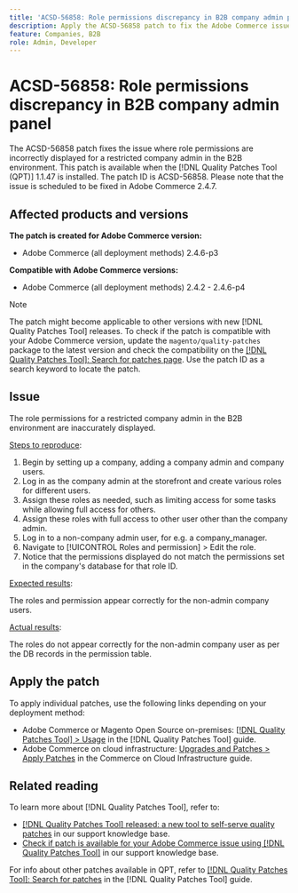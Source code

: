```yaml
---
title: 'ACSD-56858: Role permissions discrepancy in B2B company admin panel'
description: Apply the ACSD-56858 patch to fix the Adobe Commerce issue where role permissions are incorrectly displayed for a restricted company admin in the B2B environment.
feature: Companies, B2B
role: Admin, Developer
---
```

# ACSD-56858: Role permissions discrepancy in B2B company admin panel

The ACSD-56858 patch fixes the issue where role permissions are incorrectly displayed for a restricted company admin in the B2B environment. This patch is available when the [!DNL Quality Patches Tool (QPT)] 1.1.47 is installed. The patch ID is ACSD-56858. Please note that the issue is scheduled to be fixed in Adobe Commerce 2.4.7.

## Affected products and versions

**The patch is created for Adobe Commerce version:**

* Adobe Commerce (all deployment methods) 2.4.6-p3

**Compatible with Adobe Commerce versions:**

* Adobe Commerce (all deployment methods) 2.4.2 - 2.4.6-p4

>[!NOTE]
>
>The patch might become applicable to other versions with new [!DNL Quality Patches Tool] releases. To check if the patch is compatible with your Adobe Commerce version, update the `magento/quality-patches` package to the latest version and check the compatibility on the [[!DNL Quality Patches Tool]: Search for patches page](https://experienceleague.adobe.com/tools/commerce-quality-patches/index.html). Use the patch ID as a search keyword to locate the patch.

## Issue

The role permissions for a restricted company admin in the B2B environment are inaccurately displayed.

<u>Steps to reproduce</u>:

1. Begin by setting up a company, adding a company admin and company users.
1. Log in as the company admin at the storefront and create various roles for different users.
1. Assign these roles as needed, such as limiting access for some tasks while allowing full access for others.
1. Assign these roles with full access to other user other than the company admin.
1. Log in to a non-company admin user, for e.g. a company_manager.
1. Navigate to [!UICONTROL Roles and permission] > Edit the role.
1. Notice that the permissions displayed do not match the permissions set in the company's database for that role ID.

<u>Expected results</u>:

The roles and permission appear correctly for the non-admin company users.

<u>Actual results</u>:

The roles do not appear correctly for the non-admin company user as per the DB records in the permission table.

## Apply the patch

To apply individual patches, use the following links depending on your deployment method:

* Adobe Commerce or Magento Open Source on-premises: [[!DNL Quality Patches Tool] > Usage](https://experienceleague.adobe.com/docs/commerce-operations/tools/quality-patches-tool/usage.html) in the [!DNL Quality Patches Tool] guide.
* Adobe Commerce on cloud infrastructure: [Upgrades and Patches > Apply Patches](https://experienceleague.adobe.com/docs/commerce-cloud-service/user-guide/develop/upgrade/apply-patches.html) in the Commerce on Cloud Infrastructure guide.

## Related reading

To learn more about [!DNL Quality Patches Tool], refer to:

* [[!DNL Quality Patches Tool] released: a new tool to self-serve quality patches](/help/announcements/adobe-commerce-announcements/magento-quality-patches-released-new-tool-to-self-serve-quality-patches.md) in our support knowledge base.
* [Check if patch is available for your Adobe Commerce issue using [!DNL Quality Patches Tool]](/help/support-tools/patches-available-in-qpt-tool/check-patch-for-magento-issue-with-magento-quality-patches.md) in our support knowledge base.

For info about other patches available in QPT, refer to [[!DNL Quality Patches Tool]: Search for patches](https://experienceleague.adobe.com/tools/commerce-quality-patches/index.html) in the [!DNL Quality Patches Tool] guide.
